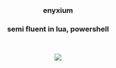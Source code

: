 <div align="center" >
<table width="100%">
  
### enyxium
### semi fluent in lua, powershell
  
&nbsp;<p align="center">![](![](https://komarev.com/ghpvc/?username=enyxium&style=flat-square)
)<br>

  <div align="center" >
